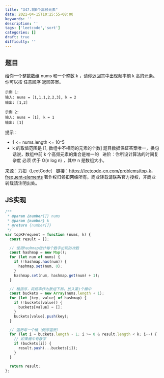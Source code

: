 ```yaml
---
title: "347.前K个高频元素"
date: 2021-04-15T10:25:55+08:00
keywords: ''
description: ''
tags: ['leetcode','sort']
categories: []
draft: true
difficulty: ''
---
```


## 题目

给你一个整数数组 nums 和一个整数 k ，请你返回其中出现频率前 k 高的元素。你可以按 任意顺序 返回答案。

```
示例 1:
输入: nums = [1,1,1,2,2,3], k = 2
输出: [1,2]

示例 2:
输入: nums = [1], k = 1
输出: [1]
```

提示：

- 1 <= nums.length <= 10^5
- k 的取值范围是 [1, 数组中不相同的元素的个数]
题目数据保证答案唯一，换句话说，数组中前 k 个高频元素的集合是唯一的
 
进阶：你所设计算法的时间复杂度 必须 优于 O(n log n) ，其中 n 是数组大小。

来源：力扣（LeetCode）
链接：https://leetcode-cn.com/problems/top-k-frequent-elements
著作权归领扣网络所有。商业转载请联系官方授权，非商业转载请注明出处。


## JS实现

```javascript
/**
 * @param {number[]} nums
 * @param {number} k
 * @return {number[]}
 */
var topKFrequent = function (nums, k) {
  const result = [];

  // 使用hashmap统计每个数字出现的次数
  const hashmap = new Map();
  for (let num of nums) {
    if (!hashmap.has(num)) {
      hashmap.set(num, 0);
    }
    hashmap.set(num, hashmap.get(num) + 1);
  }

  // 桶排序，将频率作为数组下标，放入第i个桶中
  const buckets = new Array(nums.length + 1);
  for (let [key, value] of hashmap) {
    if (!buckets[value]) {
      buckets[value] = [];
    }
    buckets[value].push(key);
  }

  // 遍历每一个桶（倒序遍历）
  for (let i = buckets.length - 1; i >= 0 & result.length < k; i--) {
    // 如果桶中有数字
    if (buckets[i]) {
      result.push(...buckets[i]);
    }
  }

  return result;
};
```
